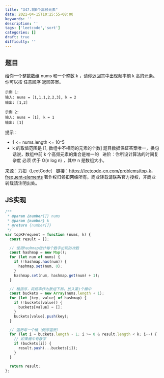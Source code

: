 ```yaml
---
title: "347.前K个高频元素"
date: 2021-04-15T10:25:55+08:00
keywords: ''
description: ''
tags: ['leetcode','sort']
categories: []
draft: true
difficulty: ''
---
```


## 题目

给你一个整数数组 nums 和一个整数 k ，请你返回其中出现频率前 k 高的元素。你可以按 任意顺序 返回答案。

```
示例 1:
输入: nums = [1,1,1,2,2,3], k = 2
输出: [1,2]

示例 2:
输入: nums = [1], k = 1
输出: [1]
```

提示：

- 1 <= nums.length <= 10^5
- k 的取值范围是 [1, 数组中不相同的元素的个数]
题目数据保证答案唯一，换句话说，数组中前 k 个高频元素的集合是唯一的
 
进阶：你所设计算法的时间复杂度 必须 优于 O(n log n) ，其中 n 是数组大小。

来源：力扣（LeetCode）
链接：https://leetcode-cn.com/problems/top-k-frequent-elements
著作权归领扣网络所有。商业转载请联系官方授权，非商业转载请注明出处。


## JS实现

```javascript
/**
 * @param {number[]} nums
 * @param {number} k
 * @return {number[]}
 */
var topKFrequent = function (nums, k) {
  const result = [];

  // 使用hashmap统计每个数字出现的次数
  const hashmap = new Map();
  for (let num of nums) {
    if (!hashmap.has(num)) {
      hashmap.set(num, 0);
    }
    hashmap.set(num, hashmap.get(num) + 1);
  }

  // 桶排序，将频率作为数组下标，放入第i个桶中
  const buckets = new Array(nums.length + 1);
  for (let [key, value] of hashmap) {
    if (!buckets[value]) {
      buckets[value] = [];
    }
    buckets[value].push(key);
  }

  // 遍历每一个桶（倒序遍历）
  for (let i = buckets.length - 1; i >= 0 & result.length < k; i--) {
    // 如果桶中有数字
    if (buckets[i]) {
      result.push(...buckets[i]);
    }
  }

  return result;
};
```
